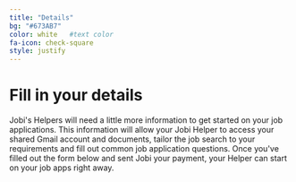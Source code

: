 ```yaml
---
title: "Details"
bg: "#673AB7"
color: white   #text color
fa-icon: check-square
style: justify
---
```

# Fill in your details

Jobi's Helpers will need a little more information to get started on your job applications. This information will allow your Jobi Helper to access your shared Gmail account and documents, tailor the job search to your requirements and fill out common job application questions. Once you've filled out the form below and sent Jobi your payment, your Helper can start on your job apps right away.

 